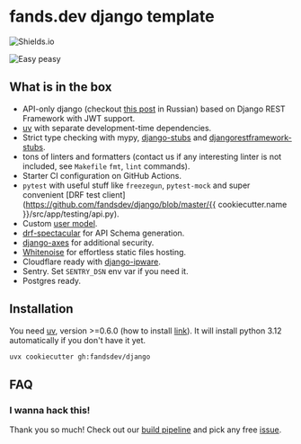 # fands.dev django template

![Shields.io](https://img.shields.io/github/last-commit/fandsdev/django?style=flat-square)

![Easy peasy](https://user-images.githubusercontent.com/1592663/79918184-93bca100-8434-11ea-9902-0ff726a864a3.gif)

## What is in the box

* API-only django (checkout [this post](https://t.me/pmdaily/257) in Russian) based on Django REST Framework with JWT support.
* [uv](https://docs.astral.sh/uv/) with separate development-time dependencies.
* Strict type checking with mypy, [django-stubs](https://github.com/typeddjango/django-stubs) and [djangorestframework-stubs](https://github.com/typeddjango/djangorestframework-stubs).
* tons of linters and formatters (contact us if any interesting linter is not included, see `Makefile` `fmt`, `lint` commands).
* Starter CI configuration on GitHub Actions.
* `pytest` with useful stuff like `freezegun`, `pytest-mock` and super convenient [DRF test client](https://github.com/fandsdev/django/blob/master/{{ cookiecutter.name }}/src/app/testing/api.py).
* Custom [user model](https://docs.djangoproject.com/en/3.0/topics/auth/customizing/#specifying-a-custom-user-model).
* [drf-spectacular](https://github.com/tfranzel/drf-spectacular) for API Schema generation.
* [django-axes](https://github.com/jazzband/django-axes) for additional security.
* [Whitenoise](http://whitenoise.evans.io) for effortless static files hosting.
* Cloudflare ready with [django-ipware](https://github.com/un33k/django-ipware).
* Sentry. Set `SENTRY_DSN` env var if you need it.
* Postgres ready.

## Installation

You need [uv](https://docs.astral.sh/uv/), version >=0.6.0 (how to install [link](https://docs.astral.sh/uv/getting-started/installation/)).
It will install python 3.12 automatically if you don't have it yet.

```bash
uvx cookiecutter gh:fandsdev/django
```

## FAQ

### I wanna hack this!

Thank you so much! Check out our [build pipeline](https://github.com/fandsdev/django/blob/master/Makefile) and pick any free [issue](https://github.com/fandsdev/django/issues).
